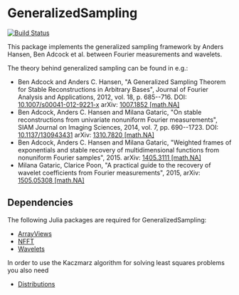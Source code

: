GeneralizedSampling
===================

[![Build Status](https://travis-ci.org/robertdj/GeneralizedSampling.jl.svg?branch=master)](https://travis-ci.org/robertdj/GeneralizedSampling.jl)

This package implements the generalized sampling framework by Anders Hansen, Ben Adcock et al. between Fourier measurements and wavelets.

The theory behind generalized sampling can be found in e.g.:

- Ben Adcock and Anders C. Hansen, "A Generalized Sampling Theorem for Stable Reconstructions in Arbitrary Bases", Journal of Fourier Analysis and Applications, 2012, vol. 18, p. 685--716.
DOI: [10.1007/s00041-012-9221-x](https://dx.doi.org/10.1007/s00041-012-9221-x)
arXiv: [1007.1852 [math.NA]](http://arxiv.org/abs/1007.1852)
- Ben Adcock, Anders C. Hansen and Milana Gataric, "On stable reconstructions from univariate nonuniform Fourier measurements", SIAM Journal on Imaging Sciences, 2014, vol. 7, pp. 690--1723.
DOI: [10.1137/130943431](https://dx.doi.org/10.1137/130943431)
arXiv: [1310.7820 [math.NA]](http://arxiv.org/abs/1310.7820)
- Ben Adcock, Anders C. Hansen and Milana Gataric, "Weighted frames of exponentials and stable recovery of multidimensional functions from nonuniform Fourier samples", 2015.
arXiv: [1405.3111 [math.NA]](http://arxiv.org/abs/1405.3111)
-  Milana Gataric, Clarice Poon, "A practical guide to the recovery of wavelet coefficients from Fourier measurements", 2015,
arXiv: [1505.05308 [math.NA]](http://arxiv.org/abs/1505.05308)


## Dependencies

The following Julia packages are required for GeneralizedSampling:

- [ArrayViews](https://github.com/JuliaLang/ArrayViews.jl)
- [NFFT](https://github.com/tknopp/NFFT.jl)
- [Wavelets](https://github.com/JuliaDSP/Wavelets.jl)

In order to use the Kaczmarz algorithm for solving least squares problems you also need

- [Distributions](https://github.com/JuliaStats/Distributions.jl)

